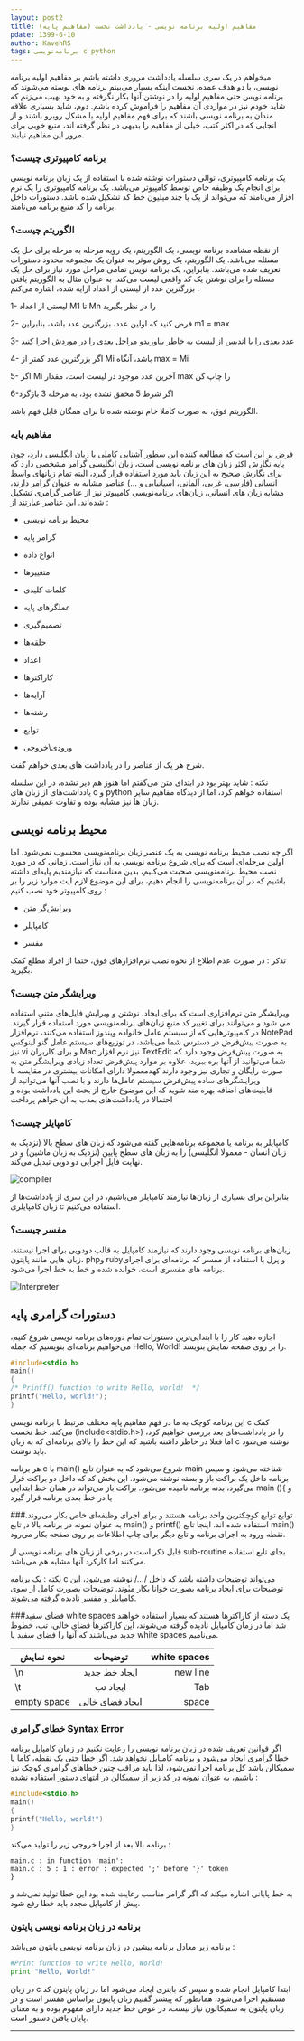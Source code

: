 ```yaml
---
layout: post2
title: مفاهیم اولیه برنامه نویسی - یادداشت نخست (مفاهیم پایه)
pdate: 1399-6-10
author: KavehRS
tags: برنامه‌نویسی c python
---
```


میخواهم در یک سری سلسله یادداشت مروری داشته باشم بر مفاهیم اولیه برنامه نویسی، با دو هدف عمده.
نخست اینکه بسیار می‌بینم برنامه های نوسته می‌شوند که برنامه نویس حتی مفاهیم اولیه را در نوشتن آنها بکار نگرفته و به خود نهیب می‌زنم که شاید خودم نیز در مواردی آن مفاهیم را فراموش کرده باشم.
دوم، شاید بسیاری علاقه مندان به برنامه نویسی باشند که برای فهم مفاهیم اولیه با مشکل روبرو باشند و از انجایی که در اکثر کتب، خیلی از مفاهیم را بدیهی در نظر گرفته اند، منبع خوبی برای مرور این مفاهیم نیابند.

### برنامه کامپیوتری چیست؟

یک برنامه کامپیوتری، توالی دستورات نوشته شده با استفاده از یک زبان برنامه نویسی برای انجام یک وظیفه خاص توسط کامپیوتر می‌باشد.
یک برنامه کامپیوتری را یک نرم افزار می‌نامند که می‌تواند از یک یا چند میلیون خط کد تشکیل شده باشد.
دستورات داخل برنامه را کد منبع برنامه می‌نامند.

### الگوریتم چیست؟
از نقظه مشاهده برنامه نویسی، یک الگوریتم، یک رویه مرحله به مرحله برای حل یک مسئله می‌باشد. یک الگوریتم، یک روش موثر به عنوان یک مجموعه محدود دستورات تعریف شده می‌باشد.
بنابراین، یک برنامه نویس تمامی مراحل مورد نیاز برای حل یک مسئله را برای نوشتن یک کد واقعی لیست می‌کند.
به عنوان مثال به الگوریتم یافتن بزرگترین عدد از لیستی از اعداد ارایه شده، اشاره می‌کنم :


  1- لیستی از اعداد M1 تا Mn را در نظر بگیرید

  2- فرض کنید که اولین عدد، بزرگترین عدد باشد، بنابراین m1 = max

  3- عدد بعدی را با اندیس از لیست به خاطر بیاوریدو مراحل بعدی را در موردش اجرا کنید

  4- اگر بزرگترین عدد کمتر از Mi باشد، آنگاه max = Mi

  5- اگر Mi آخرین عدد موجود در لیست است، مقدار max را چاپ کن

  6-اگر شرط 5 محقق نشده بود، به مرحله 3 بازگرد


الگوریتم فوق، به صورت کاملا خام نوشته شده تا برای همگان قابل فهم باشد.

###  مفاهیم پایه

فرض بر این است که مطالعه کننده این سطور آشنایی کاملی با زبان انگلیسی دارد، چون پایه نگارش اکثر زبان های برنامه نویسی است، زبان انگلیسی گرامر مشخصی دارد که برای نگارش صحیح به این زبان باید مورد استفاده قرار گیرد، البته تمام زبانهای واسط انسانی (فارسی، غربی، آلمانی، اسپانیایی و ...) عناصر مشابه به عنوان گرامر دارند، مشابه زبان های انسانی، زبان‌های برنامه‌نویسی کامپیوتر نیز از عناصر گرامری تشکیل شده‌اند. این عناصر عبارتند از :

- محیط برنامه نویسی

- گرامر پایه

- انواع داده

- متغییر‌ها

- کلمات کلیدی

- عملگر‌های پایه

- تصمیم‌گیری

- حلقه‌ها

- اعداد

- کاراکتر‌ها

- آرایه‌ها

- رشته‌ها

- توابع

- ورودی\خروجی


شرح هر یک از عناصر را در یادداشت های بعدی خواهم گفت.

نکته : شاید بهتر بود در ابتدای متن می‌گفتم اما هنوز هم دیر نشده، در این سلسله یادداشت‌های از زبان های c و python استفاده خواهم کرد، اما از دیدگاه مفاهیم سایر زبان ها نیز مشابه بوده و تفاوت عمیقی ندارند.



## محیط برنامه نویسی
اگر چه نصب محیط برنامه نویسی به یک عنصر زبان برنامه‌نویسی محسوب نمی‌شود، اما اولین مرحله‌ای است که برای شروع برنامه نویسی به آن نیاز است.
زمانی که در مورد نصب محیط برنامه‌نویسی صحبت می‌کنیم، بدین معناست که نیازمندیم پایه‌ای داشته باشیم که در آن برنامه‌نویسی را انجام دهیم، برای این موضوع لازم ایت موارد زیر را بر روی کامپیوتر خود نصب کنیم :

- ویرایش‌گر متن

- کامپایلر

- مفسر

تذکر : در صورت عدم اطلاع از نحوه نصب نرم‌افزار‌های فوق، حتما از افراد مطلع کمک بگیرید.

### ویرایشگر متن چیست؟
ویرایشگر متن  نرم‌افزاری است که برای ایجاد، نوشتن و ویرایش فایل‌های متنیِ استفاده می شود و می‌توانند برای تغییر کد منبعِ زبان‌های برنامه‌نویسی مورد استفاده قرار گیرند.
در کامپیوتر‌هایی که از سیستم عامل خانواده ویندوز استفاده می‌کنند، نرم‌افزار NotePad به صورت پیش‌فرض در دسترس شما می‌باشد، در توزیع‌های سیستم عامل گنو لینوکس نیز vi  و برای کاربران Mac نیز نرم افزار TextEdit به صورت پیش‌فرض وجود دارد که شما می‌توانید از آنها بره ببرید، علاوه بر موارد پیش‌فرض تعداد زیادی ویرایشگر متن به صورت رایگان و تجاری نیز وجود دارند کهدمعمولا دارای امکانات بیشتری در مقایسه با ویرایشگر‌های ساده پیش‌فرض سیستم عامل‌ها دارند و با نصب آنها می‌توانید از قابلیت‌های اضافه بهره مند شوید که این موضوع خارج از بحث این یادداشت بوده و احتمالا در یادداشت‌های بعدب به ان خواهم پرداخت

### کامپایلر چیست؟
کامپایلر به برنامه یا مجموعه برنامه‌هایی گفته می‌شود که زبان های سطح بالا (نزدیک به زبان انسان - معمولا انگلیسی) را به زبان های سطح پایین (نزدیک به زبان ماشین) و در نهایت فایل اجرایی دو دویی تبدیل می‌کند.


  <img src="/assets/images/compiler.png" alt="compiler" style="width:auto;">

بنابراین برای بسیاری از زبان‌ها نیازمند کامپایلر می‌باشیم، در این سری از یادداشت‌ها از زبان کامپایلری c استفاده می‌کنیم.

### مفسر چیست؟
زبان‌های برنامه نویسی وجود دارند که نیازمند کامپایل به قالب دودویی برای اجرا نیستند، زبان هایی مانند پایتون، phpو rubyو پرل با استفاده از مفسر که برنامه‌ای برای اجرای برنامه های مفسری است، خوانده شده و خط به خط اجرا می‌شود.

  <img src="/assets/images/Interpreter.png" alt="Interpreter" style="width:auto;">




 ## دستورات گرامری پایه
 اجازه دهید کار را با ابتدایی‌ترین دستورات تمام دوره‌های برنامه نویسی شروع کنیم، می‌خواهیم برنامه‌ای بنویسیم که جمله  Hello, World!  را بر روی صفحه نمایش بنویسد.

 ```c
 #include<stdio.h>
 main()
 {
 /* Prinff() function to write Hello, world!  */
 printf("Hello, world!");
 }

 ```
این برنامه کوچک به ما در فهم مفاهیم پایه مختلف مرتبط با برنامه نویسی c  کمک می‌کند.
خط نخست (include<stdio.h>) را در یادداشت‌های بعد بررسی خواهیم کرد، اما فعلا در خاطر داشته باشید که این خط را بالای برنامه‌ای که به زبان c نوشته می‌شود باید نوشت.

هر برنامه c با main() شروع می‌شود که به عنوان تابع main شناخته می‌شود و سپس برنامه داخل یک براکت باز و بسته نوشته می‌شود. این بخش کد که داخل دو براکت قرار می‌گیرد، بدنه برنامه نامیده می‌شود. براکت باز می‌تواند در همان خط ابتدایی main (){ و یا در خط بعدی برنامه قرار گیرد

###توابع
توابع کوچکترین واحد برنامه هستند و برای اجرای وظیفه‌ای خاص بکار می‌روند. به عنوان نمونه در برنامه بالا د, تابع main() و printf() استفاده شده اند. اینجا تابع main() نقطه ورود به اجرای برنامه و تابع دیگر برای چاپ اطلاعات بر روی صفحه بکار می‌رود.

قابل ذکر است در برخی از زبان های برنامه نویسی از sub-routine بجای تابع استفاده می‌کنند اما کارکرد آنها مشابه هم می‌باشد.

نکته : یک برنامه c می‌تواند توضیحات داشته باشد که داخل /*...*/ نوشته می‌شود، این توضیحات برای ایجاد برنامه بصورت خوانا بکار میٰوند. توضیحات بصورت کامل از سوی کامپایلر و مفسر نادیده گرفته می‌شوند.

###فضای سفید white spaces
یک دسته از کاراکتر‌ها هستند که بسیار استفاده خواهند شد اما در زمان کامپایل نادیده گرفته می‌شوند، این کاراکتر‌ها فضای خالی، تب، خطوط جدید می‌باشند که آنها را فضای سفید یا white spaces می‌نامیم.

نحوه نمایش | توضیحات | white spaces
---- | :----: | ----:
\n | ایجاد خط جدید | new line
\t | ایجاد تب | Tab
empty space | ایجاد فضای خالی | space


### خطای گرامری Syntax Error
اگر قوانین تعریف شده در زبان برنامه نویسی را رعایت نکنیم در زمان کامپایل برنامه خطا گرامری ایجاد می‌شود و برنامه کامپایل نخواهد شد. اگر خطا حتی یک نقطه، کاما یا سمیکالن باشد کل برنامه اجرا نمی‌شود، لذا باید مراقب چنین خطاهای گرامری کوچک نیز باشیم، به عنوان نمونه در کد زیر از سمیکالن در انتهای دستور استفاده نشده :



 ```c
 #include<stdio.h>
 main()
 {
 printf("Hello, world!")
 }

 ```
برنامه بالا بعد از اجرا خروجی زیر را تولید می‌کند :
 ```
main.c : in function 'main':
main.c : 5 : 1 : error : expected ';' before '}' token
}

 ```
به خط پایانی اشاره میکند که اگر گرامر مناسب رعایت شده بود این خطا تولید نمی‌شد و پیش از کامپایل مجدد باید خطا رفع شود.

### برنامه در زبان برنامه نویسی پایتون

برنامه زیر معادل برنامه پیشین در زبان برنامه نویسی پایتون می‌باشد :

```PYTHON
#Print function to write Hello, World!
print "Hello, World!"

```
 در زبان c  ابتدا کامپایل انجام شده و سپس کد باینری ایجاد می‌شود اما در زبان پایتون کد مستقیم اجرا می‌شود، همانطور که پیشتر گفتیم زبان پایتون براساس مفسر است و در زبان پایتون به سمیکالون نیاز نیست، در عوض خط جدید دارای مفهوم بوده و به معنای پایان یافتن دستور است.





<hr>

